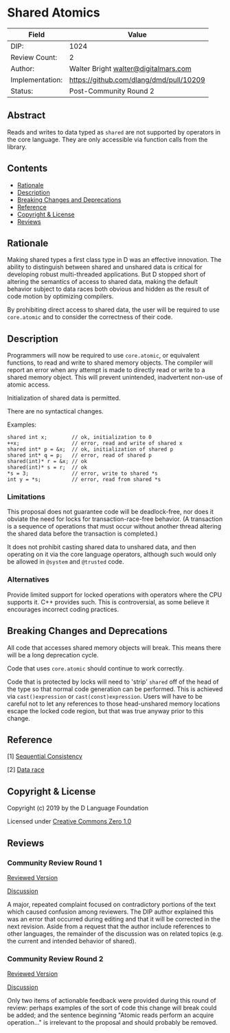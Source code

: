 # Shared Atomics

| Field           | Value                                                           |
|-----------------|-----------------------------------------------------------------|
| DIP:            | 1024                                                            |
| Review Count:   | 2                                                               |
| Author:         | Walter Bright walter@digitalmars.com                            |
| Implementation: | https://github.com/dlang/dmd/pull/10209                         |
| Status:         | Post-Community Round 2                                          |

## Abstract

Reads and writes to data typed as `shared` are not supported by operators
in the core language. They are only accessible via function calls from
the library.

## Contents
* [Rationale](#rationale)
* [Description](#description)
* [Breaking Changes and Deprecations](#breaking-changes-and-deprecations)
* [Reference](#reference)
* [Copyright & License](#copyright--license)
* [Reviews](#reviews)

## Rationale

Making shared types a first class type in D was an effective innovation. The ability
to distinguish between shared and unshared data is critical for developing robust multi-threaded
applications. But D stopped short of altering the semantics of access to shared data,
making the default behavior subject to data races both obvious and hidden as the result of code
motion by optimizing compilers.

By prohibiting direct access to shared data, the user will be required to use `core.atomic`
and to consider the correctness of their code.

## Description

Programmers will now be required to use `core.atomic`, or equivalent functions, to read and write
to shared memory objects. The compiler will report an error when any attempt is made to directly read
or write to a shared memory object. This will prevent unintended, inadvertent non-use of atomic access.

Initialization of shared data is permitted.

There are no syntactical changes.

Examples:

```
shared int x;        // ok, initialization to 0
++x;                 // error, read and write of shared x
shared int* p = &x;  // ok, initialization of shared p
shared int* q = p;   // error, read of shared p
shared(int)* r = &x; // ok
shared(int)* s = r;  // ok
*s = 3;              // error, write to shared *s
int y = *s;          // error, read from shared *s
```

### Limitations

This proposal does not guarantee code will be deadlock-free, nor does it obviate the need
for locks for transaction-race-free behavior. (A transaction is a sequence of operations
that must occur without another thread altering the shared data before the transaction is completed.)

It does not prohibit casting shared data to unshared data, and then operating on it via
the core language operators, although such would only be allowed in `@system` and `@trusted`
code.

### Alternatives

Provide limited support for locked operations with operators where the CPU supports it.
C++ provides such. This is controversial, as some believe it encourages incorrect coding
practices.

## Breaking Changes and Deprecations

All code that accesses shared memory objects will break.
This means there will be a long deprecation cycle.

Code that uses `core.atomic` should continue to work correctly.

Code that is protected by locks will need to 'strip' `shared` off of the head
of the type so that normal code generation can be performed.
This is achieved via `cast()expression` or `cast(const)expression`.
Users will have to be careful not to let any references to those head-unshared memory
locations escape the locked code region, but that was true anyway prior to this change.


## Reference

[1] [Sequential Consistency](https://en.wikipedia.org/wiki/Sequential_consistency)

[2] [Data race](https://en.wikipedia.org/wiki/Race_condition#Software)

## Copyright & License

Copyright (c) 2019 by the D Language Foundation

Licensed under [Creative Commons Zero 1.0](https://creativecommons.org/publicdomain/zero/1.0/legalcode.txt)

## Reviews

### Community Review Round 1

[Reviewed Version](https://github.com/dlang/DIPs/blob/0b892dd99aba74b9631572ad3a53000f5975b7c2/DIPs/DIP1024.md)

[Discussion](https://forum.dlang.org/post/wcoboszbrdgxcsidwndd@forum.dlang.org)

A major, repeated complaint focused on contradictory portions of the text which caused confusion among reviewers.
The DIP author explained this was an error that occurred during editing and that it will be corrected in the next revision.
Aside from a request that the author include references to other languages, the remainder of the discussion was on
related topics (e.g. the current and intended behavior of shared).

### Community Review Round 2

[Reviewed Version](https://github.com/dlang/DIPs/blob/0093abce72fa803b9e4067db500171c634daa4a9/DIPs/DIP1024.md)

[Discussion](https://forum.dlang.org/post/jetqewtibsnrsdpcydph@forum.dlang.org)

Only two items of actionable feedback were provided during this round of review: perhaps examples of the sort of code this change will break could be added; and the sentence beginning "Atomic reads perform an acquire operation..." is irrelevant to the proposal and should probably be removed.
